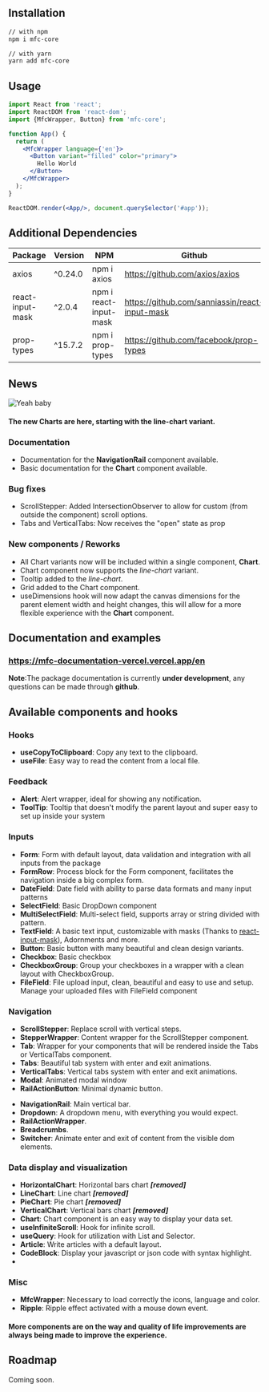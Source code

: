 ## Installation

```sh
// with npm
npm i mfc-core

// with yarn
yarn add mfc-core
```

## Usage

```jsx
import React from 'react';
import ReactDOM from 'react-dom';
import {MfcWrapper, Button} from 'mfc-core';

function App() {
  return (
    <MfcWrapper language={'en'}>
      <Button variant="filled" color="primary">
        Hello World
      </Button>
    </MfcWrapper>
  );
}

ReactDOM.render(<App/>, document.querySelector('#app'));
```

## Additional Dependencies

| Package            | Version | NPM                      | Github                                         |
|--------------------|---------|--------------------------|------------------------------------------------|
| axios              | ^0.24.0 | npm i axios              | https://github.com/axios/axios                 |
| react-input-mask   | ^2.0.4  | npm i react-input-mask   | https://github.com/sanniassin/react-input-mask |
| prop-types   | ^15.7.2  | npm i prop-types   | https://github.com/facebook/prop-types |

## News

<img src="https://i.kym-cdn.com/entries/icons/original/000/035/451/Woo_Yeah_Baby_.png" alt="Yeah baby"/>

#### The new Charts are here, starting with the line-chart variant.

### Documentation

- Documentation for the **NavigationRail** component available.
- Basic documentation for the **Chart** component available.

### Bug fixes

- ScrollStepper: Added IntersectionObserver to allow for custom (from outside the component) scroll options.
- Tabs and VerticalTabs: Now receives the "open" state as prop

### New components / Reworks

- All Chart variants now will be included within a single component, **Chart**.
- Chart component now supports the _line-chart_ variant.
- Tooltip added to the _line-chart_.
- Grid added to the Chart component.
- useDimensions hook will now adapt the canvas dimensions for the parent element width and height changes, this will
  allow for a more flexible experience with the **Chart** component.

## Documentation and examples

### https://mfc-documentation-vercel.vercel.app/en

**Note**:The package documentation is currently **under development**, any questions can be made through **github**.

## Available components and hooks

### Hooks

- **useCopyToClipboard**: Copy any text to the clipboard.
- **useFile**: Easy way to read the content from a local file.

### Feedback

- **Alert**: Alert wrapper, ideal for showing any notification.
- **ToolTip**: Tooltip that doesn't modify the parent layout and super easy to set up inside your system

### Inputs

[comment]: <> (**Selector**: List with selection intended usage with listing api)

- **Form**: Form with default layout, data validation and integration with all inputs from the package
- **FormRow**: Process block for the Form component, facilitates the navigation inside a big complex form.
- **DateField**: Date field with ability to parse data formats and many input patterns
- **SelectField**: Basic DropDown component
- **MultiSelectField**: Multi-select field, supports array or string divided with pattern.
- **TextField**: A basic text input, customizable with masks (Thanks
  to <a href='https://github.com/sanniassin/react-input-mask'>react-input-mask</a>), Adornments and more.
- **Button**: Basic button with many beautiful and clean design variants.
- **Checkbox**: Basic checkbox
- **CheckboxGroup**: Group your checkboxes in a wrapper with a clean layout with CheckboxGroup.
- **FileField**: File upload input, clean, beautiful and easy to use and setup. Manage your uploaded files with
  FileField component

### Navigation

- **ScrollStepper**: Replace scroll with vertical steps.
- **StepperWrapper**: Content wrapper for the ScrollStepper component.
- **Tab**: Wrapper for your components that will be rendered inside the Tabs or VerticalTabs component.
- **Tabs**: Beautiful tab system with enter and exit animations.
- **VerticalTabs**: Vertical tabs system with enter and exit animations.
- **Modal**: Animated modal window
- **RailActionButton**: Minimal dynamic button.

[comment]: <> (**RailContext**: Context for the current state of the NavigationBar &#40;extended or &#41; .)

- **NavigationRail**: Main vertical bar.
- **Dropdown**: A dropdown menu, with everything you would expect.
- **RailActionWrapper**.
- **Breadcrumbs**.
- **Switcher**: Animate enter and exit of content from the visible dom elements.

### Data display and visualization

[comment]: <> (**List**: List with infinite scroll intended for listing things from external data source &#40;e.g. an api&#41;)

- **HorizontalChart**: Horizontal bars chart _**[removed]**_
- **LineChart**: Line chart _**[removed]**_
- **PieChart**: Pie chart  _**[removed]**_
- **VerticalChart**: Vertical bars chart  _**[removed]**_
- **Chart**: Chart component is an easy way to display your data set.
- **useInfiniteScroll**: Hook for infinite scroll.
- **useQuery**: Hook for utilization with List and Selector.
- **Article**: Write articles with a default layout.
- **CodeBlock**: Display your javascript or json code with syntax highlight.
-

### Misc

- **MfcWrapper**: Necessary to load correctly the icons, language and color.
- **Ripple**: Ripple effect activated with a mouse down event.

#### More components are on the way and quality of life improvements are always being made to improve the experience.

## Roadmap

Coming soon.
